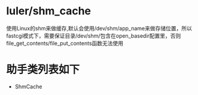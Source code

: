 # luler/shm_cache
使用Linux的shm来做缓存,默认会使用/dev/shm/app_name来做存储位置，所以fastcgi模式下，需要保证目录/dev/shm/包含在open_basedir配置里，否则file_get_contents/file_put_contents函数无法使用
# 助手类列表如下
- ShmCache
